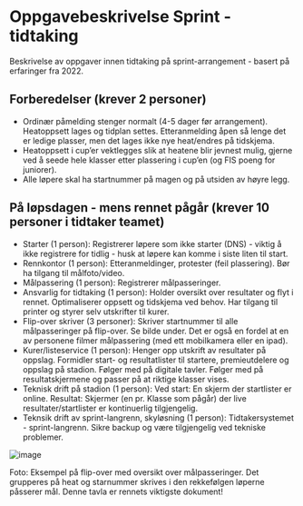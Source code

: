 # Oppgavebeskrivelse Sprint - tidtaking
Beskrivelse av oppgaver innen tidtaking på sprint-arrangement - basert på erfaringer fra 2022.

## Forberedelser (krever 2 personer)
- Ordinær påmelding stenger normalt (4-5 dager før arrangement). Heatoppsett lages og tidplan settes. Etteranmelding åpen så lenge det er ledige plasser, men det lages ikke nye heat/endres på tidskjema. 
- Heatoppsett i cup’er vektlegges slik at heatene blir jevnest mulig, gjerne ved å seede hele klasser etter plassering i cup’en (og FIS poeng for juniorer).
- Alle løpere skal ha startnummer på magen og på utsiden av høyre legg.

## På løpsdagen - mens rennet pågår (krever 10 personer i tidtaker teamet)
- Starter (1 person): Registrerer løpere som ikke starter (DNS) - viktig å ikke registrere for tidlig - husk at løpere kan komme i siste liten til start.
- Rennkontor (1 person): Etteranmeldinger, protester (feil plassering). Bør ha tilgang til målfoto/video.
- Målpassering (1 person): Registrerer målpasseringer.
- Ansvarlig for tidtaking (1 person): Holder oversikt over resultater og flyt i rennet. Optimaliserer oppsett og tidskjema ved behov. Har tilgang til printer og styrer selv utskrifter til kurer.
- Flip-over skriver (3 personer): Skriver startnummer til alle målpasseringer på flip-over. Se bilde under. Det er også en fordel at en av personene filmer målpassering (med ett mobilkamera eller en ipad).
- Kurer/listeservice (1 person): Henger opp utskrift av resultater på oppslag. Formidler start- og resultatlister til startere, premieutdelere og oppslag på stadion. Følger med på digitale tavler. Følger med på resultatskjermene og passer på at riktige klasser vises.
- Teknisk drift på stadion (1 person): Ved start: En skjerm der startlister er online. Resultat: Skjermer (en pr. Klasse som pågår) der live resultater/startlister er kontinuerlig tilgjengelig.
- Teknsik drift av sprint-langrenn, skyløsning (1 person): Tidtakersystemet - sprint-langrenn. Sikre backup og være tilgjengelig ved tekniske problemer.

![image](https://user-images.githubusercontent.com/56455987/202043522-5b0492f8-4fef-4702-a413-c3265b62e7d9.png)

Foto: Eksempel på flip-over med oversikt over målpasseringer. Det grupperes på heat og starnummer skrives i den rekkefølgen løperne påsserer mål. Denne tavla er rennets viktigste dokument!
